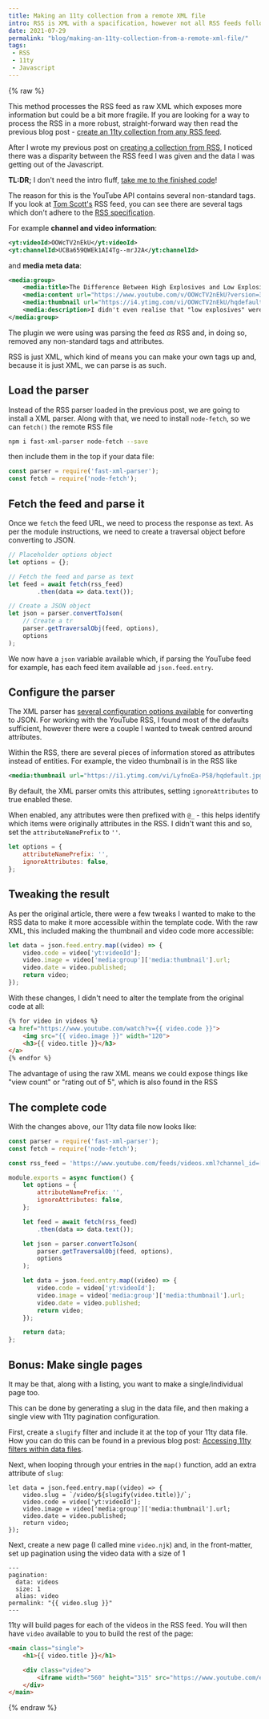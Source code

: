 ```yaml
---
title: Making an 11ty collection from a remote XML file
intro: RSS is XML with a spacification, however not all RSS feeds follow the spec. In this post, we process the feed as an XML document meaning we can access the extra attributes and values
date: 2021-07-29
permalink: "blog/making-an-11ty-collection-from-a-remote-xml-file/"
tags:
 - RSS
 - 11ty
 - Javascript
---
```


{% raw %}

<div class="info">This method processes the RSS feed as raw XML which exposes more information but could be a bit more fragile. If you are looking for a way to process the RSS in a more robust, straight-forward way then read the previous blog post - <a href="/blog/create-11ty-collection-from-rss/">create an 11ty collection from any RSS feed</a>.</div>

After I wrote my previous post on [creating a collection from RSS](blog/create-11ty-collection-from-rss/), I noticed there was a disparity between the RSS feed I was given and the data I was getting out of the Javascript.

<strong class="info">TL:DR;</strong> I don't need the intro fluff, <a href="#final-code">take me to the finished code</a>!

The reason for this is the YouTube API contains several non-standard tags. If you look at [Tom Scott's](https://www.youtube.com/feeds/videos.xml?channel_id=UCBa659QWEk1AI4Tg--mrJ2A) RSS feed, you can see there are several tags which don't adhere to the [RSS specification](https://validator.w3.org/feed/docs/rss2.html).


For example **channel and video information**:

```xml
<yt:videoId>OOWcTV2nEkU</yt:videoId>
<yt:channelId>UCBa659QWEk1AI4Tg--mrJ2A</yt:channelId>
```

and **media meta data**:

```xml
<media:group>
	<media:title>The Difference Between High Explosives and Low Explosives</media:title>
	<media:content url="https://www.youtube.com/v/OOWcTV2nEkU?version=3" type="application/x-shockwave-flash" width="640" height="390"/>
	<media:thumbnail url="https://i4.ytimg.com/vi/OOWcTV2nEkU/hqdefault.jpg" width="480" height="360"/>
	<media:description>I didn't even realise that "low explosives" were a thing; let's talk about deflagration, detonation, and how high explosives can actually be safer. • Thanks to Steve from Live Action FX: http://liveactionfx.com/ Filmed safely: https://www.tomscott.com/safe/ Camera: Simon Temple http://templefreelance.co.uk Edited by Michelle Martin: https://twitter.com/mrsmmartin I'm at https://tomscott.com on Twitter at https://twitter.com/tomscott on Facebook at https://facebook.com/tomscott and on Instagram as tomscottgo</media:description>
</media:group>
```

The plugin we were using was parsing the feed _as_ RSS and, in doing so, removed any non-standard tags and attributes.

RSS is just XML, which kind of means you can make your own tags up and, because it is just XML, we can parse is as such.

## Load the parser

Instead of the RSS parser loaded in the previous post, we are going to install a XML parser. Along with that, we need to install `node-fetch`, so we can `fetch()` the remote RSS file

```bash
npm i fast-xml-parser node-fetch --save
```

then include them in the top if your data file:

```js
const parser = require('fast-xml-parser');
const fetch = require('node-fetch');
```

## Fetch the feed and parse it

Once we `fetch` the feed URL, we need to process the response as text. As per the module instructions, we need to create a traversal object before converting to JSON.

```js
// Placeholder options object
let options = {};

// Fetch the feed and parse as text
let feed = await fetch(rss_feed)
		.then(data => data.text());

// Create a JSON object
let json = parser.convertToJson(
	// Create a tr
	parser.getTraversalObj(feed, options),
	options
);
```

We now have a `json` variable available which, if parsing the YouTube feed for example, has each feed item available ad `json.feed.entry`.

## Configure the parser

The XML parser has [several configuration options available](https://github.com/NaturalIntelligence/fast-xml-parser#xml-to-json) for converting to JSON. For working with the YouTube RSS, I found most of the defaults sufficient, however there were a couple I wanted to tweak centred around attributes.

Within the RSS, there are several pieces of information stored as attributes instead of entities. For example, the video thumbnail is in the RSS like

```xml
<media:thumbnail url="https://i1.ytimg.com/vi/LyfnoEa-P58/hqdefault.jpg" width="480" height="360"/>
```

By default, the XML parser omits this attributes, setting `ignoreAttributes` to true enabled these.

When enabled, any attributes were then prefixed with `@_` - this helps identify which items were originally attributes in the RSS. I didn't want this and so, set the `attributeNamePrefix` to `''`.

```js
let options = {
	attributeNamePrefix: '',
	ignoreAttributes: false,
};
```

## Tweaking the result

As per the original article, there were a few tweaks I wanted to make to the RSS data to make it more accessible within the template code. With the raw XML, this included making the thumbnail and video code more accessible:

```js
let data = json.feed.entry.map((video) => {
	video.code = video['yt:videoId'];
	video.image = video['media:group']['media:thumbnail'].url;
	video.date = video.published;
	return video;
});
```

With these changes, I didn't need to alter the template from the original code at all:

```html
{% for video in videos %}
<a href="https://www.youtube.com/watch?v={{ video.code }}">
	<img src="{{ video.image }}" width="120">
	<h3>{{ video.title }}</h3>
</a>
{% endfor %}
```

The advantage of using the raw XML means we could expose things like "view count" or "rating out of 5", which is also found in the RSS

<a name="final-code"></a>

## The complete code

With the changes above, our 11ty data file now looks like:

```js
const parser = require('fast-xml-parser');
const fetch = require('node-fetch');

const rss_feed = 'https://www.youtube.com/feeds/videos.xml?channel_id=[channel_id]';

module.exports = async function() {
	let options = {
		attributeNamePrefix: '',
		ignoreAttributes: false,
	};

	let feed = await fetch(rss_feed)
		.then(data => data.text());

	let json = parser.convertToJson(
		parser.getTraversalObj(feed, options),
		options
	);

	let data = json.feed.entry.map((video) => {
		video.code = video['yt:videoId'];
		video.image = video['media:group']['media:thumbnail'].url;
		video.date = video.published;
		return video;
	});

	return data;
};
```

## Bonus: Make single pages

It may be that, along with a listing, you want to make a single/individual page too.

This can be done by generating a slug in the data file, and then making a single view with 11ty pagination configuration.

First, create a `slugify` filter and include it at the top of your 11ty data file. How you can do this can be found in a previous blog post: [Accessing 11ty filters within data files](/blog/accessing-11ty-filters-within-data-files/).

Next, when looping through your entries in the `map()` function, add an extra attribute of `slug`:

```js/1
let data = json.feed.entry.map((video) => {
	video.slug = `/video/${slugify(video.title)}/`;
	video.code = video['yt:videoId'];
	video.image = video['media:group']['media:thumbnail'].url;
	video.date = video.published;
	return video;
});
```

Next, create a new page (I called mine `video.njk`) and, in the front-matter, set up pagination using the video data with a size of 1

```
---
pagination:
  data: videos
  size: 1
  alias: video
permalink: "{{ video.slug }}"
---
```

11ty will build pages for each of the videos in the RSS feed. You will then have `video` available to you to build the rest of the page:

```html
<main class="single">
	<h1>{{ video.title }}</h1>

	<div class="video">
		<iframe width="560" height="315" src="https://www.youtube.com/embed/{{ video.code }}" title="YouTube video player" frameborder="0" allow="accelerometer; autoplay; clipboard-write; encrypted-media; gyroscope; picture-in-picture" allowfullscreen></iframe>
	</div>
</main>
```

{% endraw %}
